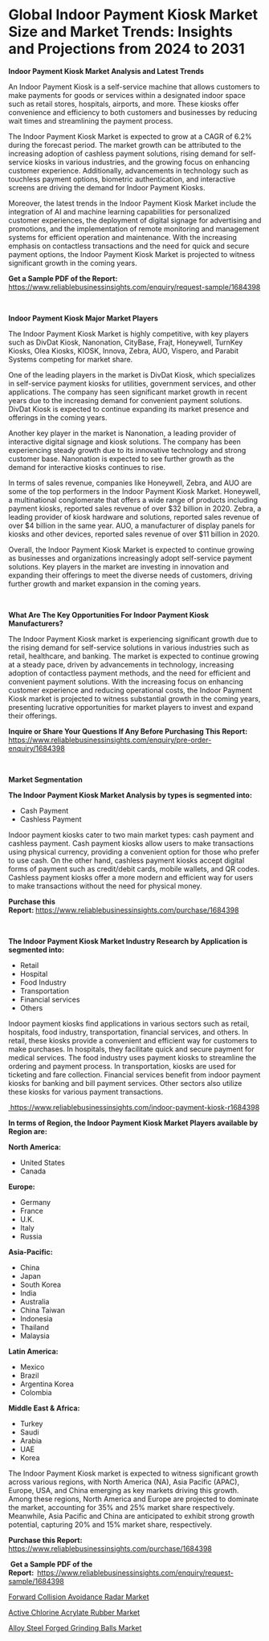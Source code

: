 <p><h1>Global Indoor Payment Kiosk Market Size and Market Trends: Insights and Projections from 2024 to 2031</h1></p><p><strong>Indoor Payment Kiosk Market Analysis and Latest Trends</strong></p>
<p><p>An Indoor Payment Kiosk is a self-service machine that allows customers to make payments for goods or services within a designated indoor space such as retail stores, hospitals, airports, and more. These kiosks offer convenience and efficiency to both customers and businesses by reducing wait times and streamlining the payment process.</p><p>The Indoor Payment Kiosk Market is expected to grow at a CAGR of 6.2% during the forecast period. The market growth can be attributed to the increasing adoption of cashless payment solutions, rising demand for self-service kiosks in various industries, and the growing focus on enhancing customer experience. Additionally, advancements in technology such as touchless payment options, biometric authentication, and interactive screens are driving the demand for Indoor Payment Kiosks.</p><p>Moreover, the latest trends in the Indoor Payment Kiosk Market include the integration of AI and machine learning capabilities for personalized customer experiences, the deployment of digital signage for advertising and promotions, and the implementation of remote monitoring and management systems for efficient operation and maintenance. With the increasing emphasis on contactless transactions and the need for quick and secure payment options, the Indoor Payment Kiosk Market is projected to witness significant growth in the coming years.</p></p>
<p><strong>Get a Sample PDF of the Report:&nbsp;</strong> <a href="https://www.reliablebusinessinsights.com/enquiry/request-sample/1684398">https://www.reliablebusinessinsights.com/enquiry/request-sample/1684398</a></p>
<p>&nbsp;</p>
<p><strong>Indoor Payment Kiosk Major Market Players</strong></p>
<p><p>The Indoor Payment Kiosk Market is highly competitive, with key players such as DivDat Kiosk, Nanonation, CityBase, Frajt, Honeywell, TurnKey Kiosks, Olea Kiosks, KIOSK, Innova, Zebra, AUO, Vispero, and Parabit Systems competing for market share. </p><p>One of the leading players in the market is DivDat Kiosk, which specializes in self-service payment kiosks for utilities, government services, and other applications. The company has seen significant market growth in recent years due to the increasing demand for convenient payment solutions. DivDat Kiosk is expected to continue expanding its market presence and offerings in the coming years.</p><p>Another key player in the market is Nanonation, a leading provider of interactive digital signage and kiosk solutions. The company has been experiencing steady growth due to its innovative technology and strong customer base. Nanonation is expected to see further growth as the demand for interactive kiosks continues to rise.</p><p>In terms of sales revenue, companies like Honeywell, Zebra, and AUO are some of the top performers in the Indoor Payment Kiosk Market. Honeywell, a multinational conglomerate that offers a wide range of products including payment kiosks, reported sales revenue of over $32 billion in 2020. Zebra, a leading provider of kiosk hardware and solutions, reported sales revenue of over $4 billion in the same year. AUO, a manufacturer of display panels for kiosks and other devices, reported sales revenue of over $11 billion in 2020.</p><p>Overall, the Indoor Payment Kiosk Market is expected to continue growing as businesses and organizations increasingly adopt self-service payment solutions. Key players in the market are investing in innovation and expanding their offerings to meet the diverse needs of customers, driving further growth and market expansion in the coming years.</p></p>
<p>&nbsp;</p>
<p><strong>What Are The Key Opportunities For Indoor Payment Kiosk Manufacturers?</strong></p>
<p><p>The Indoor Payment Kiosk market is experiencing significant growth due to the rising demand for self-service solutions in various industries such as retail, healthcare, and banking. The market is expected to continue growing at a steady pace, driven by advancements in technology, increasing adoption of contactless payment methods, and the need for efficient and convenient payment solutions. With the increasing focus on enhancing customer experience and reducing operational costs, the Indoor Payment Kiosk market is projected to witness substantial growth in the coming years, presenting lucrative opportunities for market players to invest and expand their offerings.</p></p>
<p><strong>Inquire or Share Your Questions If Any Before Purchasing This Report:</strong> <a href="https://www.reliablebusinessinsights.com/enquiry/pre-order-enquiry/1684398">https://www.reliablebusinessinsights.com/enquiry/pre-order-enquiry/1684398</a></p>
<p>&nbsp;</p>
<p><strong>Market Segmentation</strong></p>
<p><strong>The Indoor Payment Kiosk Market Analysis by types is segmented into:</strong></p>
<p><ul><li>Cash Payment</li><li>Cashless Payment</li></ul></p>
<p><p>Indoor payment kiosks cater to two main market types: cash payment and cashless payment. Cash payment kiosks allow users to make transactions using physical currency, providing a convenient option for those who prefer to use cash. On the other hand, cashless payment kiosks accept digital forms of payment such as credit/debit cards, mobile wallets, and QR codes. Cashless payment kiosks offer a more modern and efficient way for users to make transactions without the need for physical money.</p></p>
<p><strong>Purchase this Report:&nbsp;</strong><a href="https://www.reliablebusinessinsights.com/purchase/1684398">https://www.reliablebusinessinsights.com/purchase/1684398</a></p>
<p>&nbsp;</p>
<p><strong>The Indoor Payment Kiosk Market Industry Research by Application is segmented into:</strong></p>
<p><ul><li>Retail</li><li>Hospital</li><li>Food Industry</li><li>Transportation</li><li>Financial services</li><li>Others</li></ul></p>
<p><p>Indoor payment kiosks find applications in various sectors such as retail, hospitals, food industry, transportation, financial services, and others. In retail, these kiosks provide a convenient and efficient way for customers to make purchases. In hospitals, they facilitate quick and secure payment for medical services. The food industry uses payment kiosks to streamline the ordering and payment process. In transportation, kiosks are used for ticketing and fare collection. Financial services benefit from indoor payment kiosks for banking and bill payment services. Other sectors also utilize these kiosks for various payment transactions.</p></p>
<p><a href="https://www.reliablebusinessinsights.com/indoor-payment-kiosk-r1684398">&nbsp;https://www.reliablebusinessinsights.com/indoor-payment-kiosk-r1684398</a></p>
<p><strong>In terms of Region, the Indoor Payment Kiosk Market Players available by Region are:</strong></p>
<p>
    <p> <strong> North America: </strong>
        <ul>
            <li>United States</li>
            <li>Canada</li>
        </ul>
        </p> 
    <p> <strong> Europe: </strong>
        <ul>
            <li>Germany</li>
            <li>France</li>
            <li>U.K.</li>
            <li>Italy</li>
            <li>Russia</li>
        </ul>
        </p> 
    <p> <strong> Asia-Pacific: </strong>
        <ul>
            <li>China</li>
            <li>Japan</li>
            <li>South Korea</li>
            <li>India</li>
            <li>Australia</li>
            <li>China Taiwan</li>
            <li>Indonesia</li>
            <li>Thailand</li>
            <li>Malaysia</li>
        </ul>
        </p> 
    <p> <strong> Latin America: </strong>
        <ul>
            <li>Mexico</li>
            <li>Brazil</li>
            <li>Argentina Korea</li>
            <li>Colombia</li>
        </ul>
        </p> 
    <p> <strong> Middle East & Africa: </strong>
        <ul>
            <li>Turkey</li>
            <li>Saudi</li>
            <li>Arabia</li>
            <li>UAE</li>
            <li>Korea</li>
        </ul>
    </p>
    </p>
<p><p>The Indoor Payment Kiosk market is expected to witness significant growth across various regions, with North America (NA), Asia Pacific (APAC), Europe, USA, and China emerging as key markets driving this growth. Among these regions, North America and Europe are projected to dominate the market, accounting for 35% and 25% market share respectively. Meanwhile, Asia Pacific and China are anticipated to exhibit strong growth potential, capturing 20% and 15% market share, respectively.</p></p>
<p><strong>Purchase this Report: </strong><a href="https://www.reliablebusinessinsights.com/purchase/1684398">https://www.reliablebusinessinsights.com/purchase/1684398</a></p>
<p>&nbsp;<strong>Get a Sample PDF of the Report:&nbsp;&nbsp;</strong><a href="https://www.reliablebusinessinsights.com/enquiry/request-sample/1684398">https://www.reliablebusinessinsights.com/enquiry/request-sample/1684398</a></p>
<p><strong></strong></p>
<p><p><a href="https://github.com/dylanObrien626/Market-Research-Report-List-1/blob/main/forward-collision-avoidance-radar-market.md">Forward Collision Avoidance Radar Market</a></p><p><a href="https://github.com/eliasMan59/Market-Research-Report-List-1/blob/main/active-chlorine-acrylate-rubber-market.md">Active Chlorine Acrylate Rubber Market</a></p><p><a href="https://github.com/MaryamSipes/Market-Research-Report-List-1/blob/main/alloy-steel-forged-grinding-balls-market.md">Alloy Steel Forged Grinding Balls Market</a></p></p>